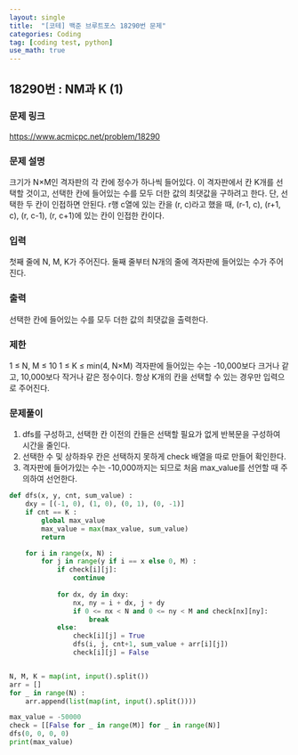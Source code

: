 ```yaml
---
layout: single
title:  "[코테] 백준 브루트포스 18290번 문제"
categories: Coding
tag: [coding test, python]
use_math: true
---
```


## 18290번 : NM과 K (1)
### 문제 링크
<https://www.acmicpc.net/problem/18290>

### 문제 설명
크기가 N×M인 격자판의 각 칸에 정수가 하나씩 들어있다. 이 격자판에서 칸 K개를 선택할 것이고, 선택한 칸에 들어있는 수를 모두 더한 값의 최댓값을 구하려고 한다. 단, 선택한 두 칸이 인접하면 안된다. r행 c열에 있는 칸을 (r, c)라고 했을 때, (r-1, c), (r+1, c), (r, c-1), (r, c+1)에 있는 칸이 인접한 칸이다.

### 입력
첫째 줄에 N, M, K가 주어진다. 둘째 줄부터 N개의 줄에 격자판에 들어있는 수가 주어진다.

### 출력
선택한 칸에 들어있는 수를 모두 더한 값의 최댓값을 출력한다.

### 제한
1 ≤ N, M ≤ 10
1 ≤ K ≤ min(4, N×M)
격자판에 들어있는 수는 -10,000보다 크거나 같고, 10,000보다 작거나 같은 정수이다.
항상 K개의 칸을 선택할 수 있는 경우만 입력으로 주어진다.

### 문제풀이
1. dfs를 구성하고, 선택한 칸 이전의 칸들은 선택할 필요가 없게 반복문을 구성하여 시간을 줄인다.
2. 선택한 수 및 상하좌우 칸은 선택하지 못하게 check 배열을 따로 만들어 확인한다.
3. 격자판에 들어가있는 수는 -10,000까지는 되므로 처음 max_value를 선언할 때 주의하여 선언한다.

```python
def dfs(x, y, cnt, sum_value) :
    dxy = [(-1, 0), (1, 0), (0, 1), (0, -1)]
    if cnt == K :
        global max_value
        max_value = max(max_value, sum_value)
        return

    for i in range(x, N) :
        for j in range(y if i == x else 0, M) :
            if check[i][j]:
                continue
    
            for dx, dy in dxy:
                nx, ny = i + dx, j + dy
                if 0 <= nx < N and 0 <= ny < M and check[nx][ny]:
                    break
            else:
                check[i][j] = True
                dfs(i, j, cnt+1, sum_value + arr[i][j])
                check[i][j] = False


N, M, K = map(int, input().split())
arr = []
for _ in range(N) :
    arr.append(list(map(int, input().split())))

max_value = -50000
check = [[False for _ in range(M)] for _ in range(N)]
dfs(0, 0, 0, 0)
print(max_value)
```
